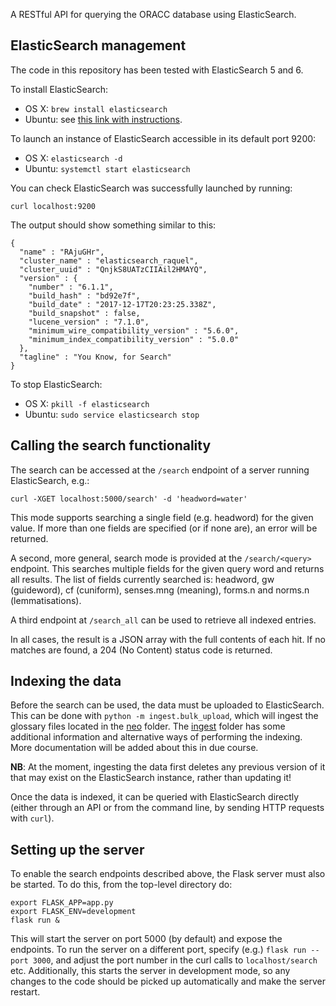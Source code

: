 A RESTful API for querying the ORACC database using ElasticSearch.

## ElasticSearch management
The code in this repository has been tested with ElasticSearch 5 and 6.

To install ElasticSearch:
* OS X: `brew install elasticsearch`
* Ubuntu: see [this link with instructions](https://www.elastic.co/guide/en/elasticsearch/reference/current/_installation.html). 

To launch an instance of ElasticSearch accessible in its default port 9200:
* OS X: `elasticsearch -d`
* Ubuntu: `systemctl start elasticsearch`

You can check ElasticSearch was successfully launched by running:

```
curl localhost:9200
```

The output should show something similar to this:

```
{
  "name" : "RAjuGHr",
  "cluster_name" : "elasticsearch_raquel",
  "cluster_uuid" : "QnjkS8UATzCIIAil2HMAYQ",
  "version" : {
    "number" : "6.1.1",
    "build_hash" : "bd92e7f",
    "build_date" : "2017-12-17T20:23:25.338Z",
    "build_snapshot" : false,
    "lucene_version" : "7.1.0",
    "minimum_wire_compatibility_version" : "5.6.0",
    "minimum_index_compatibility_version" : "5.0.0"
  },
  "tagline" : "You Know, for Search"
}
```

To stop ElasticSearch:
* OS X: `pkill -f elasticsearch`
* Ubuntu: `sudo service elasticsearch stop`


## Calling the search functionality

The search can be accessed at the `/search` endpoint of a server running
ElasticSearch, e.g.:

```curl -XGET localhost:5000/search' -d 'headword=water'```

This mode supports searching a single field (e.g. headword) for the given value.
If more than one fields are specified (or if none are), an error will be
returned.

A second, more general, search mode is provided at the `/search/<query>`
endpoint. This searches multiple fields for the given query word and returns all
results. The list of fields currently searched is: headword, gw (guideword), cf
(cuniform), senses.mng (meaning), forms.n and norms.n (lemmatisations).

A third endpoint at `/search_all` can be used to retrieve all indexed entries.

In all cases, the result is a JSON array with the full contents of each hit. If
no matches are found, a 204 (No Content) status code is returned.


## Indexing the data

Before the search can be used, the data must be uploaded to ElasticSearch. This
can be done with `python -m ingest.bulk_upload`, which will ingest the glossary
files located in the [neo](neo) folder. The [ingest](ingest) folder has
some additional information and alternative ways of performing the indexing.
More documentation will be added about this in due course.

**NB**: At the moment, ingesting the data first deletes any previous version
of it that may exist on the ElasticSearch instance, rather than updating it!

Once the data is indexed, it can be queried with ElasticSearch directly (either
through an API or from the command line, by sending HTTP requests with `curl`).


## Setting up the server

To enable the search endpoints described above, the Flask server must also be
started. To do this, from the top-level directory do:
```
export FLASK_APP=app.py
export FLASK_ENV=development
flask run &
```
This will start the server on port 5000 (by default) and expose the endpoints.
To run the server on a different port, specify (e.g.) `flask run --port 3000`,
and adjust the port number in the curl calls to `localhost/search` etc.
Additionally, this starts the server in development mode, so any changes to the
code should be picked up automatically and make the server restart.
